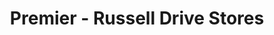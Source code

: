 ---
title: "Premier - Russell Drive Stores"
url: /newport/premier-russell-drive-stores/
shop: Lebensmittel
---